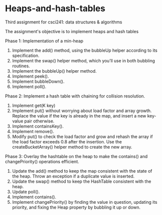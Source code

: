 # Heaps-and-hash-tables
Third assignment for csci241: data structures &amp; algorithms

The assignment's objective is to implement heaps and hash tables

Phase 1: Implementation of a min-heap

1. Implement the add() method, using the bubbleUp helper according to its specification.
2. Implement the swap() helper method, which you’ll use in both bubbling routines.
3. Implement the bubbleUp() helper method.
4. Implement peek().
5. Implement bubbleDown().
6. Implement poll().

Phase 2: Implement a hash table with chaining for collision resolution.

1. Implement get(K key)
2. Implement put() without worrying about load factor and array growth. Replace the value if the key is
   already in the map, and insert a new key-value pair otherwise.
3. Implement containsKey().
4. Implement remove().
5. Modify put() to check the load factor and grow and rehash the array if the load factor exceeds 0.8 after the
   insertion. Use the createBucketArray() helper method to create the new array.

Phase 3: Overlay the hashtable on the heap to make the contains() and changePriority() operations efficient.

1. Update the add() method to keep the map consistent with the state of the heap. Throw an exception if a
   duplicate value is inserted.
2. Update the swap() method to keep the HashTable consistent with the heap.
3. Update poll().
4. Implement contains().
5. Implement changePriority() by finding the value in question, updating its priority, and fixing the Heap property by
   bubbling it up or down.





   
